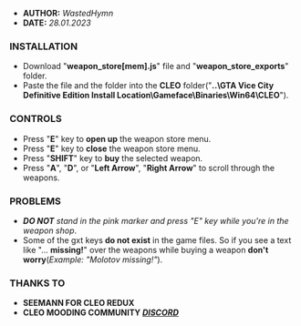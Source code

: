 - **AUTHOR:** _WastedHymn_
- **DATE:** _28.01.2023_

### INSTALLATION

- Download "**weapon_store[mem].js**" file and "**weapon_store_exports**" folder.
- Paste the file and the folder into the **CLEO** folder("**..\GTA Vice City Definitive Edition Install Location\Gameface\Binaries\Win64\CLEO**").

### CONTROLS

- Press "**E**" key to **open up** the weapon store menu.
- Press "**E**" key to **close** the weapon store menu.
- Press "**SHIFT**" key to **buy** the selected weapon.
- Press "**A**", "**D**", or "**Left Arrow**", "**Right Arrow**" to scroll through the weapons.

### PROBLEMS

- _**DO NOT** stand in the pink marker and press "E" key while you're in the weapon shop_.
- Some of the gxt keys **do not exist** in the game files. So if you see a text like "... **missing!**" over the weapons while buying a weapon **don't worry**(_Example: "Molotov missing!"_).

### THANKS TO

- **SEEMANN FOR CLEO REDUX**
- **CLEO MOODING COMMUNITY [_DISCORD_](https://discord.gg/d5dZSfgBZr)**
